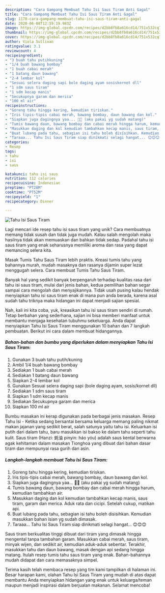 ```yaml
---
description: "Cara Gampang Membuat Tahu Isi Saus Tiram Anti Gagal"
title: "Cara Gampang Membuat Tahu Isi Saus Tiram Anti Gagal"
slug: 1170-cara-gampang-membuat-tahu-isi-saus-tiram-anti-gagal
date: 2020-06-08T12:59:19.983Z
image: https://img-global.cpcdn.com/recipes/d2bb8fb8a616cd14/751x532cq70/tahu-isi-saus-tiram-foto-resep-utama.jpg
thumbnail: https://img-global.cpcdn.com/recipes/d2bb8fb8a616cd14/751x532cq70/tahu-isi-saus-tiram-foto-resep-utama.jpg
cover: https://img-global.cpcdn.com/recipes/d2bb8fb8a616cd14/751x532cq70/tahu-isi-saus-tiram-foto-resep-utama.jpg
author: Viola Sullivan
ratingvalue: 3.1
reviewcount: 4
recipeingredient:
- "3 buah tahu putihkuning"
- "1/4 buah bawang bombay"
- "1 buah cabai merah"
- "1 batang daun bawang"
- "2-4 lembar kol"
- "Sesuai selera daging sapi bole daging ayam sosiskornet dll"
- "1 sdm saus tiram"
- "1 sdm kecap manis"
- "Secukupnya garam dan merica"
- "100 ml air"
recipeinstructions:
- "Goreng tahu hingga kering, kemudian tiriskan."
- "Iris tipis-tipis cabai merah, bawang bombay, daun bawang dan kol."
- "Siapkan juga dagingnya yaa... 🍖🍗 (aku pakai yg sudah matang)"
- "Tumis bawang daun, bawang bombay dan cabai merah hingga harum, kemudian tambahkan air."
- "Masukkan daging dan kol kemudian tambahkan kecap manis, saus tiram, garam dan merica. Aduk rata dan cicipi. Setelah cukup, matikan api."
- "Buat lubang pada tahu, sebagian isi tahu boleh disisihkan. Kemudian masukkan bahan isian yg sudah dimasak."
- "Taraaa... Tahu Isi Saus Tiram siap dinikmati selagi hangat... 😊😊😊"
categories:
- Resep
tags:
- tahu
- isi
- saus

katakunci: tahu isi saus 
nutrition: 112 calories
recipecuisine: Indonesian
preptime: "PT28M"
cooktime: "PT52M"
recipeyield: "1"
recipecategory: Dinner

---
```



![Tahu Isi Saus Tiram](https://img-global.cpcdn.com/recipes/d2bb8fb8a616cd14/751x532cq70/tahu-isi-saus-tiram-foto-resep-utama.jpg)

Lagi mencari ide resep tahu isi saus tiram yang unik? Cara membuatnya memang tidak susah dan tidak juga mudah. Kalau salah mengolah maka hasilnya tidak akan memuaskan dan bahkan tidak sedap. Padahal tahu isi saus tiram yang enak seharusnya memiliki aroma dan rasa yang dapat memancing selera kita.

Masak Tumis Tahu Saus Tiram lebih praktis. Kreasi tumis tahu yang bahannya murah, mudah masaknya dan rasanya dijamin super lezat menggugah selera. Cara membuat Tumis Tahu Saus Tiram.

Banyak hal yang sedikit banyak berpengaruh terhadap kualitas rasa dari tahu isi saus tiram, mulai dari jenis bahan, kedua pemilihan bahan segar sampai cara mengolah dan menyajikannya. Tidak usah pusing kalau hendak menyiapkan tahu isi saus tiram enak di mana pun anda berada, karena asal sudah tahu triknya maka hidangan ini dapat menjadi sajian spesial.


Nah, kali ini kita coba, yuk, kreasikan tahu isi saus tiram sendiri di rumah. Tetap berbahan yang sederhana, sajian ini bisa memberi manfaat untuk membantu menjaga kesehatan tubuhmu sekeluarga. Anda dapat menyiapkan Tahu Isi Saus Tiram menggunakan 10 bahan dan 7 langkah pembuatan. Berikut ini cara dalam membuat hidangannya.

<!--inarticleads1-->

##### Bahan-bahan dan bumbu yang diperlukan dalam menyiapkan Tahu Isi Saus Tiram:

1. Gunakan 3 buah tahu putih/kuning
1. Ambil 1/4 buah bawang bombay
1. Sediakan 1 buah cabai merah
1. Sediakan 1 batang daun bawang
1. Siapkan 2-4 lembar kol
1. Gunakan Sesuai selera daging sapi (bole daging ayam, sosis/kornet dll)
1. Sediakan 1 sdm saus tiram
1. Siapkan 1 sdm kecap manis
1. Sediakan Secukupnya garam dan merica
1. Siapkan 100 ml air


Bumbu masakan ini kerap digunakan pada berbagai jenis masakan. Resep Tahu Isi - Ketika sedang bersantai bersama keluarga memang paling nikmat makan jajanan yang sedikit berat, salah satunya yaitu tahu isi. Keluarkan isi putih dari dalam tahu, baru masukkan isi bakso ke dalam tahu seperti tahu kulit. Saus tiram (Hanzi: 蚝油 pinyin: háo yóu) adalah saus kental berwarna agak kehitaman dalam masakan Tionghoa yang dibuat dari bahan dasar tiram dan mempunyai rasa gurih dan asin. 

<!--inarticleads2-->

##### Langkah-langkah membuat Tahu Isi Saus Tiram:

1. Goreng tahu hingga kering, kemudian tiriskan.
1. Iris tipis-tipis cabai merah, bawang bombay, daun bawang dan kol.
1. Siapkan juga dagingnya yaa... 🍖🍗 (aku pakai yg sudah matang)
1. Tumis bawang daun, bawang bombay dan cabai merah hingga harum, kemudian tambahkan air.
1. Masukkan daging dan kol kemudian tambahkan kecap manis, saus tiram, garam dan merica. Aduk rata dan cicipi. Setelah cukup, matikan api.
1. Buat lubang pada tahu, sebagian isi tahu boleh disisihkan. Kemudian masukkan bahan isian yg sudah dimasak.
1. Taraaa... Tahu Isi Saus Tiram siap dinikmati selagi hangat... 😊😊😊


Saus tiram berkualitas tinggi dibuat dari tiram yang dimasak hingga mengental tanpa tambahan garam. Masukkan cabai merah, saus tiram, minyak wijen, dan sedikit air, kemudian aduk-aduk sebentar. Terakhir, masukkan tahu dan daun bawang, masak dengan api sedang hingga matang. Itulah resep tumis tahu saus tiram yang enak. Bahan-bahannya mudah didapat dan cara memasaknya simpel. 

Terima kasih telah membaca resep yang tim kami tampilkan di halaman ini. Besar harapan kami, olahan Tahu Isi Saus Tiram yang mudah di atas dapat membantu Anda menyiapkan hidangan yang enak untuk keluarga/teman maupun menjadi inspirasi dalam berjualan makanan. Selamat mencoba!
